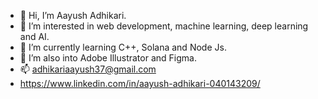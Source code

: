 - 👋 Hi, I’m Aayush Adhikari.
- 👀 I’m interested in web development, machine learning, deep learning and AI.
- 🌱 I’m currently learning C++, Solana and Node Js.
- 💞️ I’m also into Adobe Illustrator and Figma.
- 📫 adhikariaayush37@gmail.com
- https://www.linkedin.com/in/aayush-adhikari-040143209/

